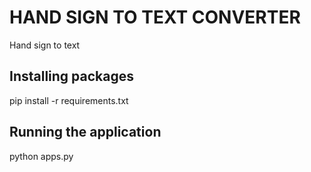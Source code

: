 # HAND SIGN TO TEXT CONVERTER
Hand sign to text

## Installing packages

pip install -r requirements.txt

## Running the application

python apps.py
